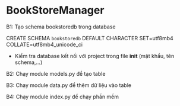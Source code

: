 # BookStoreManager


B1: Tạo schema bookstoredb trong database

CREATE SCHEMA `bookstoredb` DEFAULT CHARACTER SET=utf8mb4 COLLATE=utf8mb4_unicode_ci

- Kiểm tra database kết nối với project trong file __init__ (mật khẩu, tên schema,...)

B2: Chạy module models.py để tạo table

B3: Chạy module data.py để thêm dữ liệu vào table

B4: Chạy module index.py để chạy phần mềm